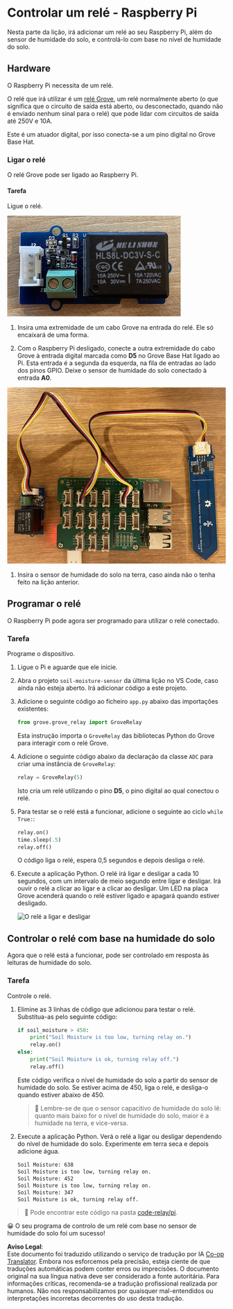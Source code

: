 <!--
CO_OP_TRANSLATOR_METADATA:
{
  "original_hash": "66b81165e60f8f169bd52a401b6a0f8b",
  "translation_date": "2025-08-25T21:27:47+00:00",
  "source_file": "2-farm/lessons/3-automated-plant-watering/pi-relay.md",
  "language_code": "pt"
}
-->
# Controlar um relé - Raspberry Pi

Nesta parte da lição, irá adicionar um relé ao seu Raspberry Pi, além do sensor de humidade do solo, e controlá-lo com base no nível de humidade do solo.

## Hardware

O Raspberry Pi necessita de um relé.

O relé que irá utilizar é um [relé Grove](https://www.seeedstudio.com/Grove-Relay.html), um relé normalmente aberto (o que significa que o circuito de saída está aberto, ou desconectado, quando não é enviado nenhum sinal para o relé) que pode lidar com circuitos de saída até 250V e 10A.

Este é um atuador digital, por isso conecta-se a um pino digital no Grove Base Hat.

### Ligar o relé

O relé Grove pode ser ligado ao Raspberry Pi.

#### Tarefa

Ligue o relé.

![Um relé Grove](../../../../../translated_images/grove-relay.d426958ca210fbd0fb7983d7edc069d46c73a8b0a099d94797bd756f7b6bb6be.pt.png)

1. Insira uma extremidade de um cabo Grove na entrada do relé. Ele só encaixará de uma forma.

1. Com o Raspberry Pi desligado, conecte a outra extremidade do cabo Grove à entrada digital marcada como **D5** no Grove Base Hat ligado ao Pi. Esta entrada é a segunda da esquerda, na fila de entradas ao lado dos pinos GPIO. Deixe o sensor de humidade do solo conectado à entrada **A0**.

![O relé Grove conectado à entrada D5 e o sensor de humidade do solo conectado à entrada A0](../../../../../translated_images/pi-relay-and-soil-moisture-sensor.02f3198975b8c53e69ec716cd2719ce117700bd1fc933eaf93476c103c57939b.pt.png)

1. Insira o sensor de humidade do solo na terra, caso ainda não o tenha feito na lição anterior.

## Programar o relé

O Raspberry Pi pode agora ser programado para utilizar o relé conectado.

### Tarefa

Programe o dispositivo.

1. Ligue o Pi e aguarde que ele inicie.

1. Abra o projeto `soil-moisture-sensor` da última lição no VS Code, caso ainda não esteja aberto. Irá adicionar código a este projeto.

1. Adicione o seguinte código ao ficheiro `app.py` abaixo das importações existentes:

    ```python
    from grove.grove_relay import GroveRelay
    ```

    Esta instrução importa o `GroveRelay` das bibliotecas Python do Grove para interagir com o relé Grove.

1. Adicione o seguinte código abaixo da declaração da classe `ADC` para criar uma instância de `GroveRelay`:

    ```python
    relay = GroveRelay(5)
    ```

    Isto cria um relé utilizando o pino **D5**, o pino digital ao qual conectou o relé.

1. Para testar se o relé está a funcionar, adicione o seguinte ao ciclo `while True:`:

    ```python
    relay.on()
    time.sleep(.5)
    relay.off()
    ```

    O código liga o relé, espera 0,5 segundos e depois desliga o relé.

1. Execute a aplicação Python. O relé irá ligar e desligar a cada 10 segundos, com um intervalo de meio segundo entre ligar e desligar. Irá ouvir o relé a clicar ao ligar e a clicar ao desligar. Um LED na placa Grove acenderá quando o relé estiver ligado e apagará quando estiver desligado.

    ![O relé a ligar e desligar](../../../../../images/relay-turn-on-off.gif)

## Controlar o relé com base na humidade do solo

Agora que o relé está a funcionar, pode ser controlado em resposta às leituras de humidade do solo.

### Tarefa

Controle o relé.

1. Elimine as 3 linhas de código que adicionou para testar o relé. Substitua-as pelo seguinte código:

    ```python
    if soil_moisture > 450:
        print("Soil Moisture is too low, turning relay on.")
        relay.on()
    else:
        print("Soil Moisture is ok, turning relay off.")
        relay.off()
    ```

    Este código verifica o nível de humidade do solo a partir do sensor de humidade do solo. Se estiver acima de 450, liga o relé, e desliga-o quando estiver abaixo de 450.

    > 💁 Lembre-se de que o sensor capacitivo de humidade do solo lê: quanto mais baixo for o nível de humidade do solo, maior é a humidade na terra, e vice-versa.

1. Execute a aplicação Python. Verá o relé a ligar ou desligar dependendo do nível de humidade do solo. Experimente em terra seca e depois adicione água.

    ```output
    Soil Moisture: 638
    Soil Moisture is too low, turning relay on.
    Soil Moisture: 452
    Soil Moisture is too low, turning relay on.
    Soil Moisture: 347
    Soil Moisture is ok, turning relay off.
    ```

> 💁 Pode encontrar este código na pasta [code-relay/pi](../../../../../2-farm/lessons/3-automated-plant-watering/code-relay/pi).

😀 O seu programa de controlo de um relé com base no sensor de humidade do solo foi um sucesso!

**Aviso Legal**:  
Este documento foi traduzido utilizando o serviço de tradução por IA [Co-op Translator](https://github.com/Azure/co-op-translator). Embora nos esforcemos pela precisão, esteja ciente de que traduções automáticas podem conter erros ou imprecisões. O documento original na sua língua nativa deve ser considerado a fonte autoritária. Para informações críticas, recomenda-se a tradução profissional realizada por humanos. Não nos responsabilizamos por quaisquer mal-entendidos ou interpretações incorretas decorrentes do uso desta tradução.
